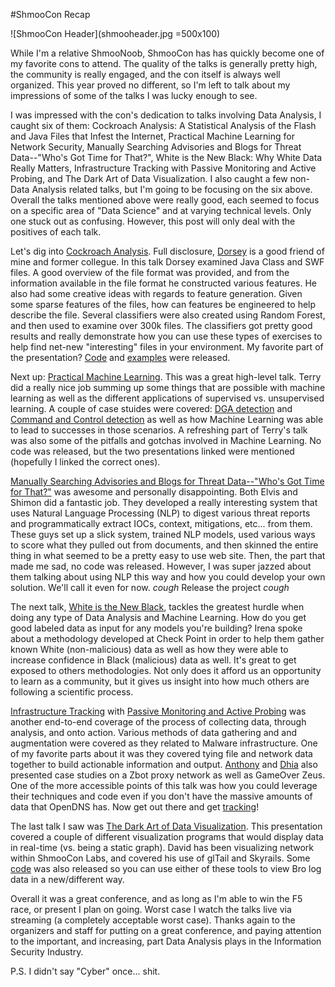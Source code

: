 #ShmooCon Recap

![ShmooCon Header](shmooheader.jpg =500x100)

While I'm a relative ShmooNoob, ShmooCon has has quickly become one of my favorite cons to attend. The quality of the talks is generally pretty high, the community is really engaged, and the con itself is always well organized. This year proved no different, so I'm left to talk about my impressions of some of the talks I was lucky enough to see.

I was impressed with the con's dedication to talks involving Data Analysis, I caught six of them: Cockroach Analysis: A Statistical Analysis of the Flash and Java Files that Infest the Internet, Practical Machine Learning for Network Security, Manually Searching Advisories and Blogs for Threat Data--"Who's Got Time for That?", White is the New Black: Why White Data Really Matters, Infrastructure Tracking with Passive Monitoring and Active Probing, and The Dark Art of Data Visualization. I also caught a few non-Data Analysis related talks, but I'm going to be focusing on the six above. Overall the talks mentioned above were really good, each seemed to focus on a specific area of "Data Science" and at varying technical levels. Only one stuck out as confusing. However, this post will only deal with the positives of each talk.

Let's dig into [Cockroach Analysis](https://archive.org/download/shmoocon-2015-videos-playlist/Cockroach%20Analysis%20%5BSC2015%5D.mp4). Full disclosure, [Dorsey](http://www.twitter.com/trogdorsey) is a good friend of mine and former collegue. In this talk Dorsey examined Java Class and SWF files. A good overview of the file format was provided, and from the information available in the file format he constructed various features. He also had some creative ideas with regards to feature generation. Given some sparse features of the files, how can features be engineered to help describe the file. Several classifiers were also created using Random Forest, and then used to examine over 300k files. The classifiers got pretty good results and really demonstrate how you can use these types of exercises to help find net-new "interesting" files in your environment. My favorite part of the presentation? [Code](https://github.com/ClickSecurity/data_hacking/tree/master/java_classification) and [examples](https://github.com/ClickSecurity/data_hacking/tree/master/swf_classification) were released.

Next up: [Practical Machine Learning](https://archive.org/download/shmoocon-2015-videos-playlist/Practical%20Machine%20Learning%20for%20Network%20Security%20%5BSC2015%5D.mp4). This was a great high-level talk. Terry did a really nice job summing up some things that are possible with machine learning as well as the different applications of supervised vs. unsupervised learning. A couple of case stuides were covered: [DGA detection](https://www.damballa.com/downloads/r_pubs/RN_DGAs-and-Cyber-Criminals-A-Case-Study.pdf) and [Command and Control detection](https://www.damballa.com/downloads/a_pubs/Damballa_ExecScent.pdf) as well as how Machine Learning was able to lead to successes in those scenarios. A refreshing part of Terry's talk was also some of the pitfalls and gotchas involved in Machine Learning. No code was released, but the two presentations linked were mentioned (hopefully I linked the correct ones).

[Manually Searching Advisories and Blogs for Threat Data--"Who's Got Time for That?"](https://archive.org/download/shmoocon-2015-videos-playlist/Manually%20Searching%20Advisories%20and%20Blogs%20for%20Threat%20Data%20%5BSC2015%5D.mp4) was awesome and personally disappointing. Both Elvis and Shimon did a fantastic job. They developed a really interesting system that uses Natural Language Processing (NLP) to digest various threat reports and programmatically extract IOCs, context, mitigations, etc... from them. These guys set up a slick system, trained NLP models, used various ways to score what they pulled out from documents, and then skinned the entire thing in what seemed to be a pretty easy to use web site. Then, the part that made me sad, no code was released. However, I was super jazzed about them talking about using NLP this way and how you could develop your own solution. We'll call it even for now. *cough* Release the project *cough*

The next talk, [White is the New Black](https://archive.org/download/shmoocon-2015-videos-playlist/White%20is%20the%20New%20Black%20%5BSC2015%5D.mp4), tackles the greatest hurdle when doing any type of Data Analysis and Machine Learning. How do you get good labeled data as input for any models you're building? Irena spoke about a methodology developed at Check Point in order to help them gather known White (non-malicious) data as well as how they were able to increase confidence in Black (malicious) data as well. It's great to get exposed to others methodologies. Not only does it afford us an opportunity to learn as a community, but it gives us insight into how much others are following a scientific process.

[Infrastructure Tracking](https://archive.org/download/shmoocon-2015-videos-playlist/Infrastructure%20Tracking%20%5BSC2015%5D.mp4) with [Passive Monitoring and Active Probing](http://www.slideshare.net/OpenDNS/shmoocon-2015-presentation) was another end-to-end coverage of the process of collecting data, through analysis, and onto action. Various methods of data gathering and and augmentation were covered as they related to Malware infrastructure. One of my favorite parts about it was they covered tying file and network data together to build actionable information and output. [Anthony](http://www.twitter.com/anthonykasza) and [Dhia](http://www.twitter.com/dhialite) also presented case studies on a Zbot proxy network as well as GameOver Zeus. One of the more accessible points of this talk was how you could leverage their techniques and code even if you don't have the massive amounts of data that OpenDNS has. Now get out there and get [tracking](https://github.com/anthonykasza/snapshooter)!

The last talk I saw was [The Dark Art of Data Visualization](https://archive.org/download/shmoocon-2015-videos-playlist/Dark%20Art%20of%20Data%20Visualization%20%5BSC2015%5D.mp4). This presentation covered a couple of different visualization programs that would display data in real-time (vs. being a static graph). David has been visualizing network within ShmooCon Labs, and covered his use of glTail and Skyrails. Some [code](https://github.com/RITHoneynet/DataVisualization) was also released so you can use either of these tools to view Bro log data in a new/different way.

Overall it was a great conference, and as long as I'm able to win the F5 race, or present I plan on going. Worst case I watch the talks live via streaming (a completely acceptable worst case). Thanks again to the organizers and staff for putting on a great conference, and paying attention to the important, and increasing, part Data Analysis plays in the Information Security Industry.

P.S. I didn't say "Cyber" once... shit.